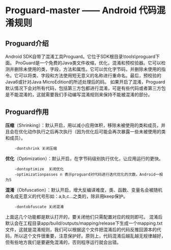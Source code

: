 # Proguard-master —— Android 代码混淆规则

## Proguard介绍 ##
Android SDK自带了混淆工具Proguard。它位于SDK根目录\tools\proguard下面。
ProGuard是一个免费的Java类文件收缩，优化，混淆和预校验器。它可以检测并删除未使用的类，字段，方法和属性。它可以优化字节码，并删除未使用的指令。它可以将类、字段和方法使用短无意义的名称进行重命名。最后，预校验的Java6或针对Java MicroEdition的所述处理后的码。
如果开启了混淆，Proguard默认情况下会对所有代码，包括第三方包都进行混淆，可是有些代码或者第三方包是不能混淆的，这就需要我们手动编写混淆规则来保持不能被混淆的部分。

## Proguard作用 ##
**压缩**（Shrinking）：默认开启，用以减小应用体积，移除未被使用的类和成员，并且会在优化动作执行之后再次执行（因为优化后可能会再次暴露一些未被使用的类和成员）。
```
    -dontshrink 关闭压缩
```
**优化**（Optimization）：默认开启，在字节码级别执行优化，让应用运行的更快。
```
    -dontoptimize  关闭优化
    -optimizationpasses n 表示proguard对代码进行迭代优化的次数，Android一般为5
```
**混淆**（Obfuscation）：默认开启，增大反编译难度，类、函数、变量名会被随机命名成无意义的代号形如：a,b,c...之类的，除非用keep保护。
```
    -dontobfuscate 关闭混淆
```
上面这几个功能都是默认打开的，要关闭他们只需配置对应的规则即可。
混淆后默认会在工程目录app/build/outputs/mapping/release下生成一个mapping.txt文件，这就是混淆规则，我们可以根据这个文件把混淆后的代码反推回源本的代码，所以这个文件很重要，注意保护好。原则上，代码混淆后越乱越无规律越好，但有些地方我们是要避免混淆的，否则程序运行就会出错。













